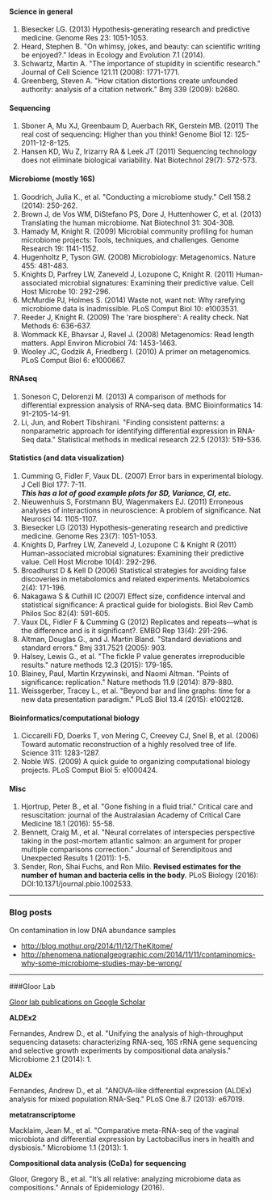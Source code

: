 #### Science in general

1. Biesecker LG. (2013) Hypothesis-generating research and predictive medicine. Genome Res 23: 1051-1053.
2. Heard, Stephen B. "On whimsy, jokes, and beauty: can scientific writing be enjoyed?." Ideas in Ecology and Evolution 7.1 (2014).
3. Schwartz, Martin A. "The importance of stupidity in scientific research." Journal of Cell Science 121.11 (2008): 1771-1771.
4. Greenberg, Steven A. "How citation distortions create unfounded authority: analysis of a citation network." Bmj 339 (2009): b2680.

#### Sequencing

1. Sboner A, Mu XJ, Greenbaum D, Auerbach RK, Gerstein MB. (2011) The real cost of sequencing: Higher than you think! Genome Biol 12: 125-2011-12-8-125.
2. Hansen KD, Wu Z, Irizarry RA & Leek JT (2011) Sequencing technology does not eliminate biological variability. Nat Biotechnol 29(7): 572-573.

#### Microbiome (mostly 16S)

1. Goodrich, Julia K., et al. "Conducting a microbiome study." Cell 158.2 (2014): 250-262.
2. Brown J, de Vos WM, DiStefano PS, Dore J, Huttenhower C, et al. (2013) Translating the human microbiome. Nat Biotechnol 31: 304-308.
3. Hamady M, Knight R. (2009) Microbial community profiling for human microbiome projects: Tools, techniques, and challenges. Genome Research 19: 1141-1152.
4. Hugenholtz P, Tyson GW. (2008) Microbiology: Metagenomics. Nature 455: 481-483.
5. Knights D, Parfrey LW, Zaneveld J, Lozupone C, Knight R. (2011) Human-associated microbial signatures: Examining their predictive value. Cell Host Microbe 10: 292-296.
6. McMurdie PJ, Holmes S. (2014) Waste not, want not: Why rarefying microbiome data is inadmissible. PLoS Comput Biol 10: e1003531.
7.  Reeder J, Knight R. (2009) The 'rare biosphere': A reality check. Nat Methods 6: 636-637.
8. Wommack KE, Bhavsar J, Ravel J. (2008) Metagenomics: Read length matters. Appl Environ Microbiol 74: 1453-1463.
9. Wooley JC, Godzik A, Friedberg I. (2010) A primer on metagenomics. PLoS Comput Biol 6: e1000667.

#### RNAseq

1. Soneson C, Delorenzi M. (2013) A comparison of methods for differential expression analysis of RNA-seq data. BMC Bioinformatics 14: 91-2105-14-91.
2. Li, Jun, and Robert Tibshirani. "Finding consistent patterns: a nonparametric approach for identifying differential expression in RNA-Seq data." Statistical methods in medical research 22.5 (2013): 519-536.

#### Statistics (and data visualization)

1. Cumming G, Fidler F, Vaux DL. (2007) Error bars in experimental biology. J Cell Biol 177: 7-11.  
**_This has a lot of good example plots for SD, Variance, CI, etc._**
2. Nieuwenhuis S, Forstmann BU, Wagenmakers EJ. (2011) Erroneous analyses of interactions in neuroscience: A problem of significance. Nat Neurosci 14: 1105-1107.
3. Biesecker LG (2013) Hypothesis-generating research and predictive medicine. Genome Res 23(7): 1051-1053.
4. Knights D, Parfrey LW, Zaneveld J, Lozupone C & Knight R (2011) Human-associated microbial signatures: Examining their predictive value. Cell Host Microbe 10(4): 292-296.
5. Broadhurst D & Kell D (2006) Statistical strategies for avoiding false discoveries in metabolomics and related experiments. Metabolomics 2(4): 171-196.
6. Nakagawa S & Cuthill IC (2007) Effect size, confidence interval and statistical significance: A practical guide for biologists. Biol Rev Camb Philos Soc 82(4): 591-605.
7. Vaux DL, Fidler F & Cumming G (2012) Replicates and repeats—what is the difference and is it significant?. EMBO Rep 13(4): 291-296.
8. Altman, Douglas G., and J. Martin Bland. "Standard deviations and standard errors." Bmj 331.7521 (2005): 903.
9. Halsey, Lewis G., et al. "The fickle P value generates irreproducible results." nature methods 12.3 (2015): 179-185.
10. Blainey, Paul, Martin Krzywinski, and Naomi Altman. "Points of significance: replication." Nature methods 11.9 (2014): 879-880.
11. Weissgerber, Tracey L., et al. "Beyond bar and line graphs: time for a new data presentation paradigm." PLoS Biol 13.4 (2015): e1002128.

#### Bioinformatics/computational biology

1. Ciccarelli FD, Doerks T, von Mering C, Creevey CJ, Snel B, et al. (2006) Toward automatic reconstruction of a highly resolved tree of life. Science 311: 1283-1287.
1. Noble WS. (2009) A quick guide to organizing computational biology projects. PLoS Comput Biol 5: e1000424.

#### Misc

1. Hjortrup, Peter B., et al. "Gone fishing in a fluid trial." Critical care and resuscitation: journal of the Australasian Academy of Critical Care Medicine 18.1 (2016): 55-58.
1. Bennett, Craig M., et al. "Neural correlates of interspecies perspective taking in the post-mortem atlantic salmon: an argument for proper multiple comparisons correction." Journal of Serendipitous and Unexpected Results 1 (2011): 1-5.
1. Sender, Ron, Shai Fuchs, and Ron Milo. **Revised estimates for the number of human and bacteria cells in the body.** PLoS Biology (2016): DOI:10.1371/journal.pbio.1002533.

----------
### Blog posts
On contamination in low DNA abundance samples  
- http://blog.mothur.org/2014/11/12/TheKitome/  
- http://phenomena.nationalgeographic.com/2014/11/11/contaminomics-why-some-microbiome-studies-may-be-wrong/

-------
###Gloor Lab

[Gloor lab publications on Google Scholar](https://scholar.google.ca/citations?hl=en&user=909NxQEAAAAJ&view_op=list_works&sortby=pubdate)

**ALDEx2**

Fernandes, Andrew D., et al. "Unifying the analysis of high-throughput sequencing datasets: characterizing RNA-seq, 16S rRNA gene sequencing and selective growth experiments by compositional data analysis." Microbiome 2.1 (2014): 1.

**ALDEx**

Fernandes, Andrew D., et al. "ANOVA-like differential expression (ALDEx) analysis for mixed population RNA-Seq." PLoS One 8.7 (2013): e67019.

**metatranscriptome**

Macklaim, Jean M., et al. "Comparative meta-RNA-seq of the vaginal microbiota and differential expression by Lactobacillus iners in health and dysbiosis." Microbiome 1.1 (2013): 1.

**Compositional data analysis (CoDa) for sequencing**

Gloor, Gregory B., et al. "It’s all relative: analyzing microbiome data as compositions." Annals of Epidemiology (2016).


